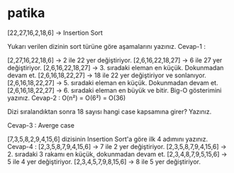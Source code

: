 # patika

[22,27,16,2,18,6] -> Insertion Sort

Yukarı verilen dizinin sort türüne göre aşamalarını yazınız.
Cevap-1 :

[2,27,16,22,18,6] -> 2 ile 22 yer değiştiriyor.
[2,6,16,22,18,27] -> 6 ile 27 yer değiştiriyor.
[2,6,16,22,18,27] -> 3. sıradaki eleman en küçük. Dokunmadan devam et.
[2,6,16,18,22,27] -> 18 ile 22 yer değiştiriyor ve sonlanıyor.
[2,6,16,18,22,27] -> 5. sıradaki eleman en küçük. Dokunmadan devam et.
[2,6,16,18,22,27] -> 6. sıradaki eleman en büyük ve bitir.
Big-O gösterimini yazınız.
Cevap-2 : O(n²) = O(6²) = O(36)

Dizi sıralandıktan sonra 18 sayısı hangi case kapsamına girer? Yazınız.

Cevap-3 : Averge case

[7,3,5,8,2,9,4,15,6] dizisinin Insertion Sort'a göre ilk 4 adımını yazınız.
Cevap-4 :
[2,3,5,8,7,9,4,15,6] -> 7 ile 2 yer değiştiriyor.
[2,3,5,8,7,9,4,15,6] -> 2. sıradaki 3 rakamı en küçük, dokunmadan devam et.
[2,3,4,8,7,9,5,15,6] -> 5 ile 4 yer değiştiriyor.
[2,3,4,5,7,9,8,15,6] -> 8 ile 5 yer değiştiriyor.
